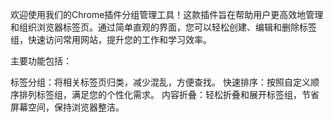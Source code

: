 欢迎使用我们的Chrome插件分组管理工具！这款插件旨在帮助用户更高效地管理和组织浏览器标签页。通过简单直观的界面，您可以轻松创建、编辑和删除标签组，快速访问常用网站，提升您的工作和学习效率。

主要功能包括：

标签分组：将相关标签页归类，减少混乱，方便查找。
快速排序：按照自定义顺序排列标签组，满足您的个性化需求。
内容折叠：轻松折叠和展开标签组，节省屏幕空间，保持浏览器整洁。
